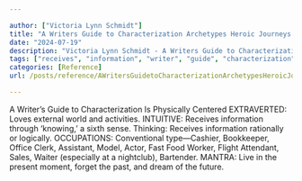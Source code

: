 ```yaml
---

author: ["Victoria Lynn Schmidt"]
title: "A Writers Guide to Characterization Archetypes Heroic Journeys and Other Elements of Dynamic Character Development - part0008_split_007.html"
date: "2024-07-19"
description: "Victoria Lynn Schmidt - A Writers Guide to Characterization Archetypes Heroic Journeys and Other Elements of Dynamic Character Development"
tags: ["receives", "information", "writer", "guide", "characterization", "physically", "centered", "extraverted", "love", "external", "world", "activity", "intuitive", "knowing", "sixth", "sense", "thinking", "rationally", "logically", "occupation", "conventional", "bookkeeper", "office", "clerk", "assistant"]
categories: [Reference]
url: /posts/reference/AWritersGuidetoCharacterizationArchetypesHeroicJourneysandOtherElementsofDynamicCharacterDevelopment-part0008split007html

---
```



A Writer’s Guide to Characterization
Is Physically Centered
EXTRAVERTED: Loves external world and activities.
INTUITIVE: Receives information through ‘knowing,’ a sixth sense.
Thinking: Receives information rationally or logically.
OCCUPATIONS: Conventional type—Cashier, Bookkeeper, Office Clerk, Assistant, Model, Actor, Fast Food Worker, Flight Attendant, Sales, Waiter (especially at a nightclub), Bartender.
MANTRA: Live in the present moment, forget the past, and dream of the future.

